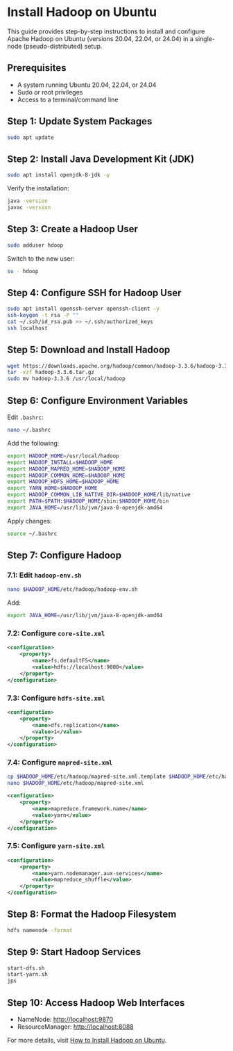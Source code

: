 
# Install Hadoop on Ubuntu

This guide provides step-by-step instructions to install and configure Apache Hadoop on Ubuntu (versions 20.04, 22.04, or 24.04) in a single-node (pseudo-distributed) setup.

## Prerequisites

- A system running Ubuntu 20.04, 22.04, or 24.04
- Sudo or root privileges
- Access to a terminal/command line

## Step 1: Update System Packages

```bash
sudo apt update
```

## Step 2: Install Java Development Kit (JDK)

```bash
sudo apt install openjdk-8-jdk -y
```

Verify the installation:

```bash
java -version
javac -version
```

## Step 3: Create a Hadoop User

```bash
sudo adduser hdoop
```

Switch to the new user:

```bash
su - hdoop
```

## Step 4: Configure SSH for Hadoop User

```bash
sudo apt install openssh-server openssh-client -y
ssh-keygen -t rsa -P ""
cat ~/.ssh/id_rsa.pub >> ~/.ssh/authorized_keys
ssh localhost
```

## Step 5: Download and Install Hadoop

```bash
wget https://downloads.apache.org/hadoop/common/hadoop-3.3.6/hadoop-3.3.6.tar.gz
tar -xzf hadoop-3.3.6.tar.gz
sudo mv hadoop-3.3.6 /usr/local/hadoop
```

## Step 6: Configure Environment Variables

Edit `.bashrc`:

```bash
nano ~/.bashrc
```

Add the following:

```bash
export HADOOP_HOME=/usr/local/hadoop
export HADOOP_INSTALL=$HADOOP_HOME
export HADOOP_MAPRED_HOME=$HADOOP_HOME
export HADOOP_COMMON_HOME=$HADOOP_HOME
export HADOOP_HDFS_HOME=$HADOOP_HOME
export YARN_HOME=$HADOOP_HOME
export HADOOP_COMMON_LIB_NATIVE_DIR=$HADOOP_HOME/lib/native
export PATH=$PATH:$HADOOP_HOME/sbin:$HADOOP_HOME/bin
export JAVA_HOME=/usr/lib/jvm/java-8-openjdk-amd64
```

Apply changes:

```bash
source ~/.bashrc
```

## Step 7: Configure Hadoop

### 7.1: Edit `hadoop-env.sh`

```bash
nano $HADOOP_HOME/etc/hadoop/hadoop-env.sh
```

Add:

```bash
export JAVA_HOME=/usr/lib/jvm/java-8-openjdk-amd64
```

### 7.2: Configure `core-site.xml`

```xml
<configuration>
    <property>
        <name>fs.defaultFS</name>
        <value>hdfs://localhost:9000</value>
    </property>
</configuration>
```

### 7.3: Configure `hdfs-site.xml`

```xml
<configuration>
    <property>
        <name>dfs.replication</name>
        <value>1</value>
    </property>
</configuration>
```

### 7.4: Configure `mapred-site.xml`

```bash
cp $HADOOP_HOME/etc/hadoop/mapred-site.xml.template $HADOOP_HOME/etc/hadoop/mapred-site.xml
nano $HADOOP_HOME/etc/hadoop/mapred-site.xml
```

```xml
<configuration>
    <property>
        <name>mapreduce.framework.name</name>
        <value>yarn</value>
    </property>
</configuration>
```

### 7.5: Configure `yarn-site.xml`

```xml
<configuration>
    <property>
        <name>yarn.nodemanager.aux-services</name>
        <value>mapreduce_shuffle</value>
    </property>
</configuration>
```

## Step 8: Format the Hadoop Filesystem

```bash
hdfs namenode -format
```

## Step 9: Start Hadoop Services

```bash
start-dfs.sh
start-yarn.sh
jps
```

## Step 10: Access Hadoop Web Interfaces

- NameNode: [http://localhost:9870](http://localhost:9870)
- ResourceManager: [http://localhost:8088](http://localhost:8088)

For more details, visit [How to Install Hadoop on Ubuntu](https://phoenixnap.com/kb/install-hadoop-ubuntu).
